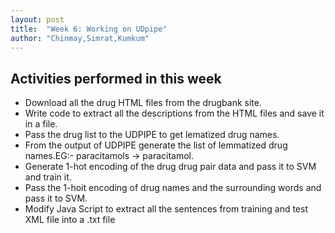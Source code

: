 ```yaml
---
layout: post
title:  "Week 6: Working on UDpipe"
author: "Chinmay,Simrat,Kumkum"
---
```


## Activities performed in this week
* Download all the drug HTML files from the drugbank site.
* Write code to extract all the descriptions from the HTML files and save it in a file.
* Pass the drug list to the UDPIPE to get lematized drug names.
* From the output of UDPIPE generate the list of lemmatized drug names.EG:- paracitamols -> paracitamol.
* Generate 1-hot encoding of the drug drug pair data and pass it to SVM and train it.
* Pass the 1-hoit encoding of drug names and the surrounding words and pass it to SVM.
* Modify Java Script to extract all the sentences from training and test XML file into a .txt file
